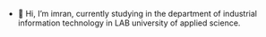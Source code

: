 - 👋 Hi, I’m imran, currently studying in the department of industrial information technology in LAB university of applied science.
